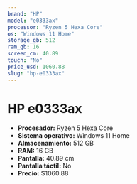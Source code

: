 ```yaml
---
brand: "HP"
model: "e0333ax"
processor: "Ryzen 5 Hexa Core"
os: "Windows 11 Home"
storage_gb: 512
ram_gb: 16
screen_cm: 40.89
touch: "No"
price_usd: 1060.88
slug: "hp-e0333ax"
---
```


# HP e0333ax

- **Procesador:** Ryzen 5 Hexa Core
- **Sistema operativo:** Windows 11 Home
- **Almacenamiento:** 512 GB
- **RAM:** 16 GB
- **Pantalla:** 40.89 cm
- **Pantalla táctil:** No
- **Precio:** $1060.88
